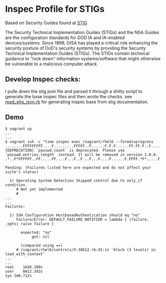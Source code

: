 # Inspec Profile for STIGs

Based on Security Guides found at [STIG](http://iase.disa.mil/stigs/Pages/index.aspx)

The Security Technical Implementation Guides (STIGs) and the NSA Guides are the configuration standards for DOD IA and IA-enabled devices/systems. Since 1998, DISA has played a critical role enhancing the security posture of DoD's security systems by providing the Security Technical Implementation Guides (STIGs). The STIGs contain technical guidance to "lock down" information systems/software that might otherwise be vulnerable to a malicious computer attack.

## Develop Inspec checks:

I pulle down the stig json file and parsed it through a shitty script to generate the base inspec files and then wrote the checks.
see [read_stig_json.rb](read_stig_json.rb) for generating inspec base
from stig documentation.

## Demo

```
$ vagrant up
...
...
$ vagrant ssh -c "time inspec exec /vagrant/rhel6 --format=progress
........FFFFFFFFF....F.........FFFFF..F......F.F.F......FF.FF.F..F............FF..F.....FFF.....FF.......*....F..F.F......FFFFFFFFFFFFFFFFFFFFFFFFFFFFFFFFFFFF..F.......FF...FF..*..F.FFFF*F..F...F...F.F..F....[DEPRECATION] `passwd.count` is deprecated. Please use `passwd.entries.length` instead. It will be removed in version 1.0.0.
.*..F*FFFFFF..FF.....FF....F...F..F...F...F....F......F.FFFF.*F*.....F....F...FFFFF.........FF.FFF....FF.FFFFFF.FF*FFF.F...F..F.FFFFF.FF........................................*F.*F.........F....F.....FF.F....FFFFFF.

Pending: (Failures listed here are expected and do not affect your suite's status)

  1) Operating System Detection Skipped control due to only_if condition.
     # Not yet implemented
     # 
...
...
Failures:

  1) SSH Configuration HostbasedAuthentication should eq "no"
     Failure/Error: DEFAULT_FAILURE_NOTIFIER = lambda { |failure, _opts| raise failure }
     
       expected: "no"
            got: nil
     
       (compared using ==)
     # /vagrant/rhel6/controls/V-38612.rb:41:in `block (3 levels) in load_with_context'
...
...
real    1m36.180s
user    0m12.392s
sys 1m6.712s
```

